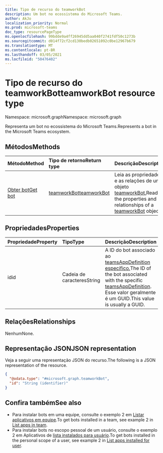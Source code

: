 ```yaml
---
title: Tipo de recurso do teamworkBot
description: Um bot no ecossistema do Microsoft Teams.
author: AkJo
localization_priority: Normal
ms.prod: microsoft-teams
doc_type: resourcePageType
ms.openlocfilehash: 99bdde9a4ff26945dd5aa040f2741fdf50c1273b
ms.sourcegitcommit: d014f72cf2cd130bedb02651092c0be12967b679
ms.translationtype: MT
ms.contentlocale: pt-BR
ms.lasthandoff: 03/05/2021
ms.locfileid: "50476402"
---
```

# <a name="teamworkbot-resource-type"></a><span data-ttu-id="7f421-103">Tipo de recurso do teamworkBot</span><span class="sxs-lookup"><span data-stu-id="7f421-103">teamworkBot resource type</span></span>

<span data-ttu-id="7f421-104">Namespace: microsoft.graph</span><span class="sxs-lookup"><span data-stu-id="7f421-104">Namespace: microsoft.graph</span></span>

<span data-ttu-id="7f421-105">Representa um bot no ecossistema do Microsoft Teams.</span><span class="sxs-lookup"><span data-stu-id="7f421-105">Represents a bot in the Microsoft Teams ecosystem.</span></span>

## <a name="methods"></a><span data-ttu-id="7f421-106">Métodos</span><span class="sxs-lookup"><span data-stu-id="7f421-106">Methods</span></span>
|<span data-ttu-id="7f421-107">Método</span><span class="sxs-lookup"><span data-stu-id="7f421-107">Method</span></span>|<span data-ttu-id="7f421-108">Tipo de retorno</span><span class="sxs-lookup"><span data-stu-id="7f421-108">Return type</span></span>|<span data-ttu-id="7f421-109">Descrição</span><span class="sxs-lookup"><span data-stu-id="7f421-109">Description</span></span>|
|:---|:---|:---|
|[<span data-ttu-id="7f421-110">Obter bot</span><span class="sxs-lookup"><span data-stu-id="7f421-110">Get bot</span></span>](../api/teamworkbot-get.md)|[<span data-ttu-id="7f421-111">teamworkBot</span><span class="sxs-lookup"><span data-stu-id="7f421-111">teamworkBot</span></span>](../resources/teamworkbot.md)|<span data-ttu-id="7f421-112">Leia as propriedades e as relações de um objeto [teamworkBot.](../resources/teamworkbot.md)</span><span class="sxs-lookup"><span data-stu-id="7f421-112">Read the properties and relationships of a [teamworkBot](../resources/teamworkbot.md) object.</span></span>|

## <a name="properties"></a><span data-ttu-id="7f421-113">Propriedades</span><span class="sxs-lookup"><span data-stu-id="7f421-113">Properties</span></span>
|<span data-ttu-id="7f421-114">Propriedade</span><span class="sxs-lookup"><span data-stu-id="7f421-114">Property</span></span>|<span data-ttu-id="7f421-115">Tipo</span><span class="sxs-lookup"><span data-stu-id="7f421-115">Type</span></span>|<span data-ttu-id="7f421-116">Descrição</span><span class="sxs-lookup"><span data-stu-id="7f421-116">Description</span></span>|
|:---|:---|:---|
|<span data-ttu-id="7f421-117">id</span><span class="sxs-lookup"><span data-stu-id="7f421-117">id</span></span>|<span data-ttu-id="7f421-118">Cadeia de caracteres</span><span class="sxs-lookup"><span data-stu-id="7f421-118">String</span></span>|<span data-ttu-id="7f421-119">A ID do bot associado ao [teamsAppDefinition específico.](../resources/teamsappdefinition.md)</span><span class="sxs-lookup"><span data-stu-id="7f421-119">The ID of the bot associated with the specific [teamsAppDefinition](../resources/teamsappdefinition.md).</span></span> <span data-ttu-id="7f421-120">Esse valor geralmente é um GUID.</span><span class="sxs-lookup"><span data-stu-id="7f421-120">This value is usually a GUID.</span></span>|

## <a name="relationships"></a><span data-ttu-id="7f421-121">Relações</span><span class="sxs-lookup"><span data-stu-id="7f421-121">Relationships</span></span>
<span data-ttu-id="7f421-122">Nenhum</span><span class="sxs-lookup"><span data-stu-id="7f421-122">None.</span></span>

## <a name="json-representation"></a><span data-ttu-id="7f421-123">Representação JSON</span><span class="sxs-lookup"><span data-stu-id="7f421-123">JSON representation</span></span>
<span data-ttu-id="7f421-124">Veja a seguir uma representação JSON do recurso.</span><span class="sxs-lookup"><span data-stu-id="7f421-124">The following is a JSON representation of the resource.</span></span>
<!-- {
  "blockType": "resource",
  "keyProperty": "id",
  "@odata.type": "microsoft.graph.teamworkBot",
  "openType": false
}
-->
``` json
{
  "@odata.type": "#microsoft.graph.teamworkBot",
  "id": "String (identifier)"
}
```

## <a name="see-also"></a><span data-ttu-id="7f421-125">Confira também</span><span class="sxs-lookup"><span data-stu-id="7f421-125">See also</span></span>

- <span data-ttu-id="7f421-126">Para instalar bots em uma equipe, consulte o exemplo 2 em [Listar aplicativos em equipe](../api/team-list-installedapps.md).</span><span class="sxs-lookup"><span data-stu-id="7f421-126">To get bots installed in a team, see example 2 in [List apps in team](../api/team-list-installedapps.md).</span></span> <!-- - To get bots installed in a chat, see example 2 in [List apps in chat](../api/chat-list-installedapps.md). -->
- <span data-ttu-id="7f421-127">Para instalar bots no escopo pessoal de um usuário, consulte o exemplo 2 em Aplicativos de [lista instalados para usuário](../api/userteamwork-list-installedapps.md).</span><span class="sxs-lookup"><span data-stu-id="7f421-127">To get bots installed in the personal scope of a user, see example 2 in [List apps installed for user](../api/userteamwork-list-installedapps.md).</span></span>



